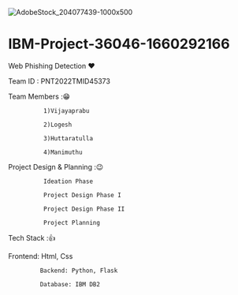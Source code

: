![AdobeStock_204077439-1000x500](https://user-images.githubusercontent.com/113415196/202528584-9fec8212-c4db-4ef4-a6b5-5ba98aecb799.jpg)


# IBM-Project-36046-1660292166

Web Phishing Detection ❤️

Team ID : PNT2022TMID45373

Team Members :😁
   
              1)Vijayaprabu
   
              2)Logesh
   
              3)Huttaratulla
   
              4)Manimuthu


Project Design & Planning :😉

              Ideation Phase
              
              Project Design Phase I
              
              Project Design Phase II
              
              Project Planning

Tech Stack :👍
             
Frontend: Html, Css

             Backend: Python, Flask 

             Database: IBM DB2

